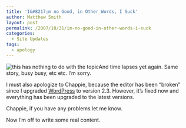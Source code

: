 ```yaml
---
title: 'I&#8217;m no Good, in Other Words, I Suck'
author: Matthew Smith
layout: post
permalink: /2007/10/31/im-no-good-in-other-words-i-suck
categories:
  - Site Updates
tags:
  - apology
---
```

<img class="right" src="http://archive.digivation.net/wp-content/uploads/2007/10/470_shanewarnhead20.thumbnail.jpg" alt="this has nothing to do with the topic" />And time lapses yet again. Same story, busy busy, etc etc. I&#8217;m sorry.

I must also apologize to Chappie, because the editor has been &#8220;broken&#8221; since I upgraded [WordPress][1] to version 2.3. However, it&#8217;s fixed now and everything has been upgraded to the latest versions.

Chappie, if you have any problems let me know.

Now I&#8217;m off to write some real content.

 [1]: http://wordpress.org